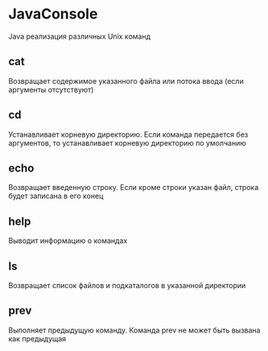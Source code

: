 # JavaConsole
Java реализация различных Unix команд
## сat
Возвращает содержимое указанного файла или потока ввода (если аргументы отсутствуют)
## cd
Устанавливает корневую директорию. Если команда передается без аргументов, то устанавливает корневую директорию по умолчанию
## echo
Возвращает введенную строку. Если кроме строки указан файл, строка будет записана в его конец
## help
Выводит информацию о командах
## ls
Возвращает список файлов и подкаталогов в указанной директории
## prev
Выполняет предыдущую команду. Команда prev не может быть вызвана как предыдущая

